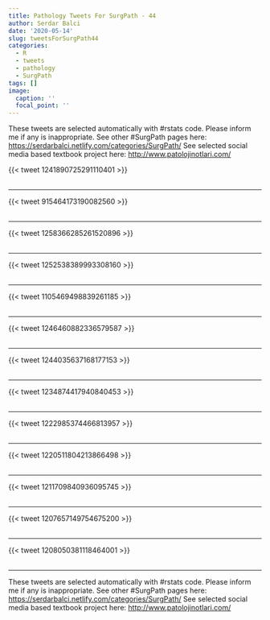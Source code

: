 ```yaml
---
title: Pathology Tweets For SurgPath - 44
author: Serdar Balci
date: '2020-05-14'
slug: tweetsForSurgPath44
categories:
  - R
  - tweets
  - pathology
  - SurgPath
tags: []
image:
  caption: ''
  focal_point: ''
---
```



These tweets are selected automatically with #rstats code. Please inform me if any is inappropriate.
See other #SurgPath pages here: https://serdarbalci.netlify.com/categories/SurgPath/ 
See selected social media based textbook project here: http://www.patolojinotlari.com/

{{< tweet 1241890725291110401 >}}
<br>
<br>
<hr>
{{< tweet 915464173190082560 >}}
<br>
<br>
<hr>
{{< tweet 1258366285261520896 >}}
<br>
<br>
<hr>
{{< tweet 1252538389993308160 >}}
<br>
<br>
<hr>
{{< tweet 1105469498839261185 >}}
<br>
<br>
<hr>
{{< tweet 1246460882336579587 >}}
<br>
<br>
<hr>
{{< tweet 1244035637168177153 >}}
<br>
<br>
<hr>
{{< tweet 1234874417940840453 >}}
<br>
<br>
<hr>
{{< tweet 1222985374466813957 >}}
<br>
<br>
<hr>
{{< tweet 1220511804213866498 >}}
<br>
<br>
<hr>
{{< tweet 1211709840936095745 >}}
<br>
<br>
<hr>
{{< tweet 1207657149754675200 >}}
<br>
<br>
<hr>
{{< tweet 1208050381118464001 >}}
<br>
<br>
<hr>


These tweets are selected automatically with #rstats code. Please inform me if any is inappropriate.
See other #SurgPath pages here: https://serdarbalci.netlify.com/categories/SurgPath/ 
See selected social media based textbook project here: http://www.patolojinotlari.com/
